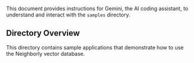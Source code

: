 This document provides instructions for Gemini, the AI coding assistant, to understand and interact with the `samples` directory.

## Directory Overview

This directory contains sample applications that demonstrate how to use the Neighborly vector database.
